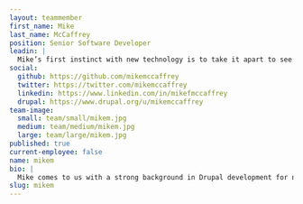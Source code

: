 ```yaml
---
layout: teammember
first_name: Mike
last_name: McCaffrey
position: Senior Software Developer
leadin: |
  Mike’s first instinct with new technology is to take it apart to see how it works. While that doesn’t necessarily bode well for the future of our new coffee maker, it does mean that Mike won’t rest until he knows a new website framework inside and out.
social:
  github: https://github.com/mikemccaffrey
  twitter: https://twitter.com/mikemccaffrey
  linkedin: https://www.linkedin.com/in/mikefmccaffrey
  drupal: https://www.drupal.org/u/mikemccaffrey
team-image:
  small: team/small/mikem.jpg
  medium: team/medium/mikem.jpg
  large: team/large/mikem.jpg
published: true
current-employee: false
name: mikem
bio: |
  Mike comes to us with a strong background in Drupal development for nonprofits. For the past few years, he’s been a prolific member of the Drupal community, and is one of the architects behind the Drupal fork, Backdrop CMS. He’s passionate about helping nonprofits build powerful websites to support their mission. When he’s not busy tackling the latest client project, he’s learning how to spin and knit, because that’s what you do when you have two really fluffy angora rabbits.
slug: mikem
---
```

